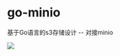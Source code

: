 # go-minio

基于Go语言的s3存储设计 -- 对接minio

![](https://timgsa.baidu.com/timg?image&quality=80&size=b9999_10000&sec=1562388449846&di=17b34bcde383ebfbc675daf56ef57db2&imgtype=0&src=http%3A%2F%2Fi2.hexunimg.cn%2F2014-07-17%2F166717786.jpg)
